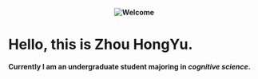 **<div align=center>![Welcome](https://cdn.jsdelivr.net/gh/zhouhongyucs/zhouhongyucs@main/assets/img/welcome.svg)</div>**

# Hello, this is Zhou HongYu.

**Currently I am an undergraduate student majoring in *cognitive science*.**
